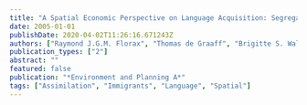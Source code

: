 ```yaml
---
title: "A Spatial Economic Perspective on Language Acquisition: Segregation, Networking and Assimilation of Immigrants"
date: 2005-01-01
publishDate: 2020-04-02T11:26:16.671243Z
authors: ["Raymond J.G.M. Florax", "Thomas de Graaff", "Brigitte S. Waldorf"]
publication_types: ["2"]
abstract: ""
featured: false
publication: "*Environment and Planning A*"
tags: ["Assimilation", "Immigrants", "Language", "Spatial"]
---
```


